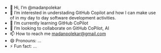 - 👋 Hi, I’m @madanpolekar
- 👀 I’m interested in understading GitHub Copilot and how I can make use of in my day to day software development activities.
- 🌱 I’m currently learning GitHub CoPilot
- 💞️ I’m looking to collaborate on GitHub CoPilot, AI
- 📫 How to reach me madanpolekar@gmail.com
- 😄 Pronouns: ...
- ⚡ Fun fact: ...

<!---
madanpolekar/madanpolekar is a ✨ special ✨ repository because its `README.md` (this file) appears on your GitHub profile.
You can click the Preview link to take a look at your changes.
--->
